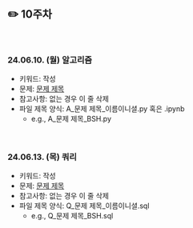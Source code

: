 ## ✏️ 10주차

</br>

### 24.06.10. (월) 알고리즘
- 키워드: 작성
- 문제: [문제 제목](링크)
- 참고사항: 없는 경우 이 줄 삭제
- 파일 제목 양식: A_문제 제목_이름이니셜.py 혹은 .ipynb
  - e.g., A_문제 제목_BSH.py


</br>

### 24.06.13. (목) 쿼리
- 키워드: 작성
- 문제: [문제 제목](링크)
- 참고사항: 없는 경우 이 줄 삭제
- 파일 제목 양식: Q_문제 제목_이름이니셜.sql
  - e.g., Q_문제 제목_BSH.sql

</br>
